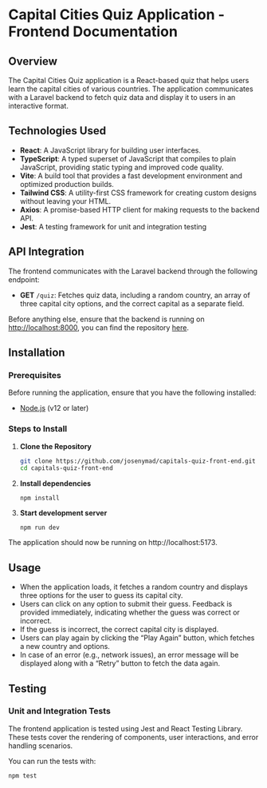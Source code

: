 # Capital Cities Quiz Application - Frontend Documentation

## Overview

The Capital Cities Quiz application is a React-based quiz that helps users learn the capital cities of various countries. The application communicates with a Laravel backend to fetch quiz data and display it to users in an interactive format.

## Technologies Used

- **React**: A JavaScript library for building user interfaces.
- **TypeScript**: A typed superset of JavaScript that compiles to plain JavaScript, providing static typing and improved code quality.
- **Vite**: A build tool that provides a fast development environment and optimized production builds.
- **Tailwind CSS**: A utility-first CSS framework for creating custom designs without leaving your HTML.
- **Axios**: A promise-based HTTP client for making requests to the backend API.
- **Jest**: A testing framework for unit and integration testing

## API Integration

The frontend communicates with the Laravel backend through the following endpoint:

- **GET** `/quiz`: Fetches quiz data, including a random country, an array of three capital city options, and the correct capital as a separate field.

Before anything else, ensure that the backend is running on [http://localhost:8000](http://localhost:8000), you can find the repository [here](https://github.com/josenymad/capital-quiz-backend).

## Installation

### Prerequisites

Before running the application, ensure that you have the following installed:

- [Node.js](https://nodejs.org/) (v12 or later)

### Steps to Install

1. **Clone the Repository**

   ```bash
   git clone https://github.com/josenymad/capitals-quiz-front-end.git
   cd capitals-quiz-front-end
   ```

2. **Install dependencies**

   `npm install`

3. **Start development server**

   `npm run dev`

The application should now be running on http://localhost:5173.

## Usage

- When the application loads, it fetches a random country and displays three options for the user to guess its capital city.
- Users can click on any option to submit their guess. Feedback is provided immediately, indicating whether the guess was correct or incorrect.
- If the guess is incorrect, the correct capital city is displayed.
- Users can play again by clicking the “Play Again” button, which fetches a new country and options.
- In case of an error (e.g., network issues), an error message will be displayed along with a “Retry” button to fetch the data again.

## Testing

### Unit and Integration Tests

The frontend application is tested using Jest and React Testing Library. These tests cover the rendering of components, user interactions, and error handling scenarios.

You can run the tests with:

`npm test`
